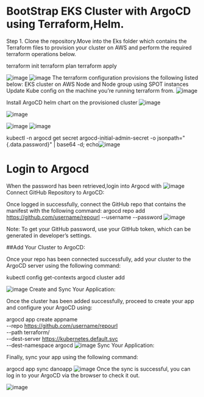 # BootStrap EKS Cluster with ArgoCD using Terraform,Helm.

Step 1. Clone the repository.Move  into the Eks folder which contains the Terraform files to provision your cluster on AWS and perform the required terraform operations below.

terraform init
terraform plan
terraform apply

![image](https://github.com/user-attachments/assets/19bee2b6-b3c2-476e-b07b-fec5bb59a6aa)
![image](https://github.com/user-attachments/assets/b0e91f6b-9f0e-4e14-ae81-135381a70139)
The terraform configuration provisions the following listed below:
EKS cluster on AWS
Node and Node group using SPOT instances
Update Kube config on the machine you’re running terraform from.
![image](https://github.com/user-attachments/assets/f1c02ebb-b559-4395-ba92-8ff82dcf9749)

Install ArgoCD helm chart on the provisioned cluster
![image](https://github.com/user-attachments/assets/1482bc3a-0bf6-473b-9f7e-ec751bfb845c)

![image](https://github.com/user-attachments/assets/9bc8e698-73b9-4d03-968d-1c521489ce93)

![image](https://github.com/user-attachments/assets/41319659-4667-4e80-bef8-5b041e8007ce)
![image](https://github.com/user-attachments/assets/e20b69c3-1314-47ff-b561-9f41074f4d52)

kubectl -n argocd get secret argocd-initial-admin-secret -o jsonpath="{.data.password}" | base64 -d; echo![image](https://github.com/user-attachments/assets/dab31053-2fc2-47d5-83d1-7f037198d10b)
# Login to Argocd
When the password has been retrieved,login into Argocd with 
![image](https://github.com/user-attachments/assets/9d987499-b9a9-4d94-a8bf-cf8dff9b08d0)
Connect GitHub Repository to ArgoCD:

Once logged in successfully, connect the GitHub repo that contains the manifest with the following command:
argocd repo add https://github.com/username/repourl --username <your-github-username> --password <your-personal-access-token>
![image](https://github.com/user-attachments/assets/1550021e-e7ba-4b0c-9daa-c7d2f1dd6806)


Note: To get your GitHub password, use your GitHub token, which can be generated in developer’s settings.

##Add Your Cluster to ArgoCD:

Once your repo has been connected successfully, add your cluster to the ArgoCD server using the following command:

kubectl config get-contexts
argocd cluster add <context-name>

![image](https://github.com/user-attachments/assets/3f8bc397-2ddb-4820-a460-891a208727e7)
Create and Sync Your Application:

Once the cluster has been added successfully, proceed to create your app and configure your ArgoCD using:

argocd app create appname \
   --repo https://github.com/username/repourl \
   --path terraform/ \
   --dest-server https://kubernetes.default.svc \
   --dest-namespace argocd
   ![image](https://github.com/user-attachments/assets/751629f3-8287-4dd7-b9dc-eae8f5e2ce4c)
   Sync Your Application:

Finally, sync your app using the following command:

argocd app sync danoapp
![image](https://github.com/user-attachments/assets/3f48dca5-21ea-4033-9a56-57d34fe793ba)
Once the sync is successful, you can log in to your ArgoCD via the browser to check it out.

![image](https://github.com/user-attachments/assets/24b718cd-2c73-40f1-8e5f-36460e333ad9)



